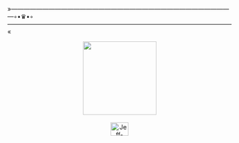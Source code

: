 »————————————————————————————————————◦•♛•◦————————————————————————————————————«


<div align="center">
    <a href="https://github.com/olliveira-gabriel">
<!--   <img height="165em" src="https://github-readme-stats.vercel.app/api?username=olliveira-gabriel&show_icons=true&theme=tokyonight&include_all_commits=true&count_private=true"/> -->
  <img height="165em" src="https://github-readme-stats.vercel.app/api/top-langs/?username=jeff0proprio&layout=compact&langs_count=7&theme=tokyonight"/>
</div>


<div align="center" style="display: inline_block"><br>
    <img align="center" alt="Jeff-html" height="30" width="40" 
